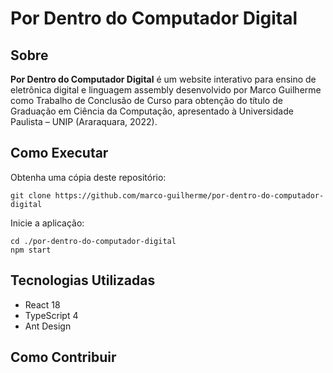 # Por Dentro do Computador Digital

## Sobre

**Por Dentro do Computador Digital** é um website interativo para ensino de eletrônica digital e linguagem assembly desenvolvido por Marco Guilherme como Trabalho de Conclusão de Curso para obtenção do título de Graduação em Ciência da Computação, apresentado à Universidade Paulista – UNIP (Araraquara, 2022).

## Como Executar

Obtenha uma cópia deste repositório:

```
git clone https://github.com/marco-guilherme/por-dentro-do-computador-digital
```

Inicie a aplicação:

```
cd ./por-dentro-do-computador-digital
npm start
```

## Tecnologias Utilizadas

- React 18
- TypeScript 4
- Ant Design

## Como Contribuir
